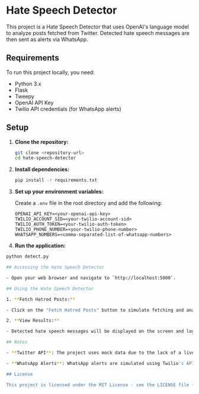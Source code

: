 # Hate Speech Detector

This project is a Hate Speech Detector that uses OpenAI's language model to analyze posts fetched from Twitter. Detected hate speech messages are then sent as alerts via WhatsApp.

## Requirements

To run this project locally, you need:

- Python 3.x
- Flask
- Tweepy
- OpenAI API Key
- Twilio API credentials (for WhatsApp alerts)

## Setup

1. **Clone the repository:**

   ```bash
   git clone <repository-url>
   cd hate-speech-detector

2. **Install dependencies:**

   ```bash
   pip install -r requirements.txt


3. **Set up your environment variables:**

   Create a `.env` file in the root directory and add the following:

   ```plaintext
   OPENAI_API_KEY=<your-openai-api-key>
   TWILIO_ACCOUNT_SID=<your-twilio-account-sid>
   TWILIO_AUTH_TOKEN=<your-twilio-auth-token>
   TWILIO_PHONE_NUMBER=<your-twilio-phone-number>
   WHATSAPP_NUMBERS=<comma-separated-list-of-whatsapp-numbers>

  4. **Run the application:**

   ```bash
   python detect.py

## Accessing the Hate Speech Detector

- Open your web browser and navigate to `http://localhost:5000`.

## Using the Hate Speech Detector

1. **Fetch Hatred Posts:**
   
   - Click on the "Fetch Hatred Posts" button to simulate fetching and analyzing hate speech posts from Twitter.

2. **View Results:**
   
   - Detected hate speech messages will be displayed on the screen and logged in the console.

## Notes

- **Twitter API**: The project uses mock data due to the lack of a live Twitter API subscription. To fetch real-time Twitter posts, a Twitter API subscription is required. Uncomment and integrate the Twitter API code in `app.py` for live results.
  
- **WhatsApp Alerts**: WhatsApp alerts are simulated using Twilio's API with mock data. To enable real WhatsApp alerts, a Twilio account with WhatsApp API capabilities is needed. Uncomment and integrate the Twilio WhatsApp code in `app.py` for live alerts.

## License

This project is licensed under the MIT License - see the LICENSE file for details.
